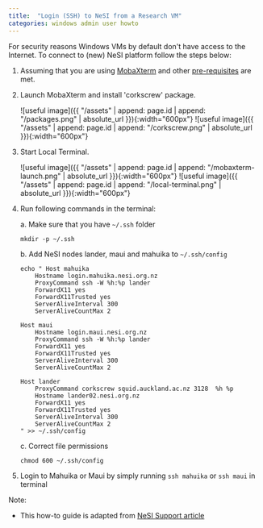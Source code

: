 ```yaml
---
title:  "Login (SSH) to NeSI from a Research VM"
categories: windows admin user howto
---
```


For security reasons Windows VMs by default don't have access to the Internet. To connect to (new) NeSI platform follow the steps below:

1. Assuming that you are using [MobaXterm](https://mobaxterm.mobatek.net/) and other [pre-requisites](https://support.nesi.org.nz/hc/articles/360000335975) are met.
2. Launch MobaXterm and install 'corkscrew' package.

    ![useful image]({{ "/assets" | append: page.id | append: "/packages.png" | absolute_url }}){:width="600px"}
    ![useful image]({{ "/assets" | append: page.id | append: "/corkscrew.png" | absolute_url }}){:width="600px"}

3. Start Local Terminal.

    ![useful image]({{ "/assets" | append: page.id | append: "/mobaxterm-launch.png" | absolute_url }}){:width="600px"}
    ![useful image]({{ "/assets" | append: page.id | append: "/local-terminal.png" | absolute_url }}){:width="600px"}

4. Run following commands in the terminal:

    a. Make sure that you have `~/.ssh` folder 
	
	```
	mkdir -p ~/.ssh
	```
	
	b. Add NeSI nodes lander, maui and mahuika to `~/.ssh/config`
	
	```
	echo " Host mahuika
		Hostname login.mahuika.nesi.org.nz
		ProxyCommand ssh -W %h:%p lander
		ForwardX11 yes
		ForwardX11Trusted yes
		ServerAliveInterval 300
		ServerAliveCountMax 2

	Host maui
		Hostname login.maui.nesi.org.nz
		ProxyCommand ssh -W %h:%p lander
		ForwardX11 yes
		ForwardX11Trusted yes
		ServerAliveInterval 300
		ServerAliveCountMax 2

	Host lander
		ProxyCommand corkscrew squid.auckland.ac.nz 3128  %h %p
		Hostname lander02.nesi.org.nz
		ForwardX11 yes
		ForwardX11Trusted yes
		ServerAliveInterval 300
		ServerAliveCountMax 2
	" >> ~/.ssh/config
	```
	c. Correct file permissions
	
	```
	chmod 600 ~/.ssh/config
	```
	
5. Login to Mahuika or Maui by simply running `ssh mahuika` or `ssh maui` in terminal

Note:

- This how-to guide is adapted from [NeSI Support article](https://support.nesi.org.nz/hc/en-gb/articles/360000161315)